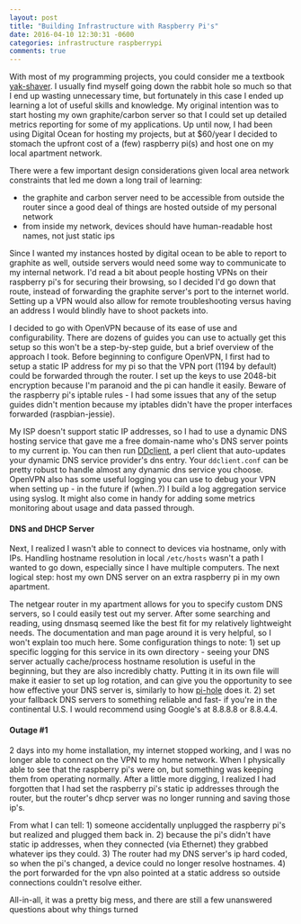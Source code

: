 ```yaml
---
layout: post
title: "Building Infrastructure with Raspberry Pi's"
date: 2016-04-10 12:30:31 -0600
categories: infrastructure raspberrypi
comments: true
---
```


With most of my programming projects, you could consider me a textbook
[yak-shaver][yak-shaver]. I usually find myself going down the rabbit hole so
much so that I end up wasting unnecessary time, but fortunately in this case
I ended up learning a lot of useful skills and knowledge. My original intention
was to start hosting my own graphite/carbon server so that I could set up
detailed metrics reporting for some of my applications. Up until now, I had
been using Digital Ocean for hosting my projects, but at $60/year I decided to
stomach the upfront cost of a (few) raspberry pi(s) and host one on my local apartment
network.

There were a few important design considerations given local area network
constraints that led me down a long trail of learning:

 - the graphite and carbon server need to be accessible from outside the router
 since a good deal of things are hosted outside of my personal network
 - from inside my network, devices should have human-readable host names, not
     just static ips

Since I wanted my instances hosted by digital ocean to be able to report to
graphite as well, outside servers would need some way to communicate to my
internal network. I'd read a bit about people hosting VPNs on their raspberry
pi's for securing their browsing, so I decided I'd go down that route, instead
of forwarding the graphite server's port to the internet world. Setting up
a VPN would also allow for remote troubleshooting versus having an address
I would blindly have to shoot packets into.

I decided to go with OpenVPN because of its ease of use and configurability.
There are dozens of guides you can use to actually get this setup so this won't be
a step-by-step guide, but a brief overview of the approach I took. Before
beginning to configure OpenVPN, I first had to setup a static IP address for my
pi so that the VPN port (1194 by default) could be forwarded through the
router. I set up the keys to use 2048-bit encryption because I'm paranoid and
the pi can handle it easily. Beware of the raspberry pi's iptable rules - I had
some issues that any of the setup guides didn't mention because my iptables
didn't have the proper interfaces forwarded (raspbian-jessie).

My ISP doesn't support static IP addresses, so I had to use a dynamic DNS
hosting service that gave me a free domain-name who's DNS server points to my
current ip. You can then run [DDclient][dd-client], a perl client that
auto-updates your dynamic DNS service provider's dns entry. Your
`ddclient.conf` can be pretty robust to handle almost any dynamic dns service
you choose. OpenVPN also has some useful logging you can use to debug your VPN when setting up - in the future if (when..?) I build a log aggregation service using syslog. It might also come in handy for adding some metrics monitoring about usage and data passed through.

#### DNS and DHCP Server

Next, I realized I wasn't able to connect to devices via hostname, only with IPs. Handling hostname resolution in local `/etc/hosts` wasn't a path I wanted to go down, especially since I have multiple computers. The next logical step: host my own DNS server on an extra raspberry 
pi in my own apartment.

The netgear router in my apartment allows for you to specify custom DNS servers, so I could easily test out my server. After some searching and reading, using dnsmasq seemed like the best fit for my relatively lightweight needs. The documentation and man page around it is very helpful, so I won't explain too much here. Some configuration things to note: 1) set up specific logging for this service in its own directory - seeing your DNS server actually cache/process hostname resolution is useful in the beginning, but they are also incredibly chatty. Putting it in its own file will make it easier to set up log rotation, and can give you the opportunity to see how effective your DNS server is, similarly to how [pi-hole][pi-hole] does it. 2) set your fallback DNS servers to something reliable and fast- if you're in the continental U.S. I would recommend using Google's at 8.8.8.8 or 8.8.4.4.

#### Outage #1

2 days into my home installation, my internet stopped working, and I was no longer able to connect on the VPN to my home network. When I physically able to see that the raspberry pi's were on, but something was keeping them from operating normally. After a little more digging, I realized I had forgotten that I had set the raspberry pi's static ip addresses through the router, but the router's dhcp server was no longer running and saving those ip's.

From what I can tell: 1) someone accidentally unplugged the raspberry pi's but realized and plugged them back in. 2) because the pi's didn't have static ip addresses, when they connected (via Ethernet) they grabbed whatever ips they could. 3) The router had my DNS server's ip hard coded, so when the pi's changed, a device could no longer resolve hostnames. 4) the port forwarded for the vpn also pointed at a static address so outside connections couldn't resolve either.

All-in-all, it was a pretty big mess, and there are still a few unanswered questions about why things turned


[yak-shaver]: http://urlgoeshere
[dd-client]: https://sourceforge.net/p/ddclient/wiki/Home/
[pi-hole]: http://linkyk
